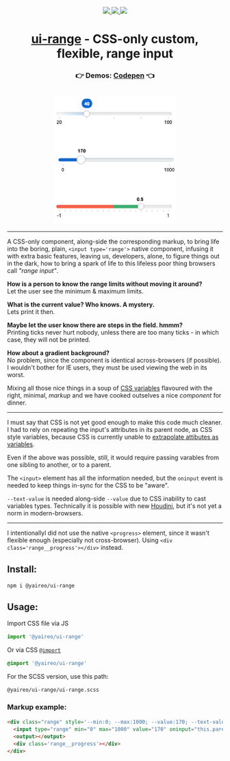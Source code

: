 <p align="center">
  <a href='https://www.npmjs.com/package/@yaireo/ui-range'>
      <img src="https://img.shields.io/npm/v/@yaireo/ui-range.svg" />
  </a>
  <a href='https://simple.wikipedia.org/wiki/MIT_License'>
      <img src="https://img.shields.io/badge/license-MIT-lightgrey" />
  </a>
  <img src="https://img.shields.io/bundlephobia/minzip/@yaireo/ui-range" />
</p>

<h1 align="center">
  <a href='https://yaireo.github.io/ui-range'>ui-range</a> - CSS-only custom, flexible, range input
</h1>

<h3 align="center">
  👉 Demos: <a href='https://codepen.io/vsync/pen/mdEJMLv?editors=1100 target='_blank'>Codepen</a> 👈
</h3>

<p align="center">
<br>
  <a href='https://codepen.io/vsync/pen/mdEJMLv?editors=1100'>
    <img src="./screen.png?sanitize=true" style='max-width: 820px' />
  </a>
<br>
<p>

----

A CSS-only component, along-side the corresponding markup, to bring life into the boring, plain, `<input type='range'>` native component, infusing it with extra basic features, leaving us, developers, alone, to figure things out in the dark, how to bring a spark of life to this lifeless poor thing browsers call *"range input"*.

**How is a person to know the range limits without moving it around?** <br>
Let the user see the minimum & maximum limits.

**What is the current value? Who knows. A mystery.**<br>
Lets print it then.

**Maybe let the user know there are steps in the field. hmmm?**<br>
Printing ticks never hurt nobody, unless there are too many ticks - in which case, they will not be printed.

**How about a gradient background?**<br>
No problem, since the component is identical across-browsers (if possible). I wouldn't bother for IE users, they must be used viewing the web in its worst.

Mixing all those nice things in a soup of [CSS variables](https://github.com/yairEO/ui-range/blob/master/ui-range.scss#L2-L22) flavoured with the right, minimal, *markup* and we have cooked outselves a nice *component* for dinner.

---

I must say that CSS is not yet good enough to make this code much cleaner. I had to rely on repeating the input's attributes in its parent node, as CSS style variables, because CSS is currently unable to [extrapolate attibutes as variables](https://github.com/w3c/csswg-drafts/issues/4482).

Even if the above was possible, still, it would require passing varables from one sibling to another, or to a parent.

The `<input>` element has all the information needed, but the `oninput` event is needed to keep things in-sync for the CSS to be "aware".

`--text-value` is needed along-side `--value` due to CSS inability to cast variables types. Technically
it is possible with new [Houdini](https://developer.mozilla.org/en-US/docs/Web/Houdini), but it's not yet a norm in modern-browsers.

---

I intentionallyl did not use the native `<progress>` element, since it wasn't flexible enough (especially not cross-browser). Using `<div class='range__progress'></div>` instead.

## Install:

```
npm i @yaireo/ui-range
```

## Usage:

Import CSS file via JS

```js
import '@yaireo/ui-range'
```

Or via CSS [`@import`](https://stackoverflow.com/q/10036977/104380)

```css
@import '@yaireo/ui-range'
```

For the SCSS version, use this path:

    @yaireo/ui-range/ui-range.scss

### Markup example:

```html
<div class="range" style='--min:0; --max:1000; --value:170; --text-value:"170";'>
  <input type="range" min="0" max="1000" value="170" oninput="this.parentNode.style.setProperty('--value',this.value); this.parentNode.style.setProperty('--text-value', JSON.stringify(this.value))">
  <output></output>
  <div class='range__progress'></div>
</div>
```